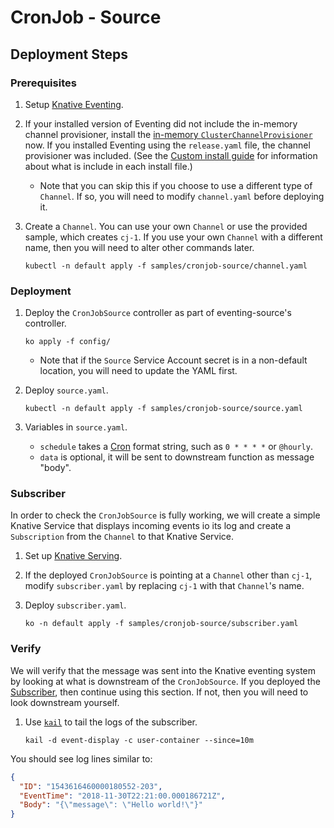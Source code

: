 # CronJob - Source

## Deployment Steps

### Prerequisites

1. Setup [Knative Eventing](https://www.knative.dev/docs/eventing/).
1. If your installed version of Eventing did not include the in-memory channel
   provisioner, install the
   [in-memory `ClusterChannelProvisioner`](https://github.com/knative/eventing/tree/master/config/provisioners/in-memory-channel)
   now. If you installed Eventing using the `release.yaml` file, the channel
   provisioner was included. (See the
   [Custom install guide](https://www.knative.dev/docs/install/knative-custom-install/)
   for information about what is include in each install file.)
   - Note that you can skip this if you choose to use a different type of
     `Channel`. If so, you will need to modify `channel.yaml` before deploying
     it.
1. Create a `Channel`. You can use your own `Channel` or use the provided
   sample, which creates `cj-1`. If you use your own `Channel` with a different
   name, then you will need to alter other commands later.

   ```shell
   kubectl -n default apply -f samples/cronjob-source/channel.yaml
   ```

### Deployment

1. Deploy the `CronJobSource` controller as part of eventing-source's
   controller.

   ```shell
   ko apply -f config/
   ```

   - Note that if the `Source` Service Account secret is in a non-default
     location, you will need to update the YAML first.

1. Deploy `source.yaml`.

   ```shell
   kubectl -n default apply -f samples/cronjob-source/source.yaml
   ```

1. Variables in `source.yaml`.
   - `schedule` takes a [Cron](https://en.wikipedia.org/wiki/Cron) format
     string, such as `0 * * * *` or `@hourly`.
   - `data` is optional, it will be sent to downstream function as message
     "body".

### Subscriber

In order to check the `CronJobSource` is fully working, we will create a simple
Knative Service that displays incoming events io its log and create a
`Subscription` from the `Channel` to that Knative Service.

1. Set up [Knative Serving](https://www.knative.dev/docs/install/).
1. If the deployed `CronJobSource` is pointing at a `Channel` other than `cj-1`,
   modify `subscriber.yaml` by replacing `cj-1` with that `Channel`'s name.
1. Deploy `subscriber.yaml`.

   ```shell
   ko -n default apply -f samples/cronjob-source/subscriber.yaml
   ```

### Verify

We will verify that the message was sent into the Knative eventing system by
looking at what is downstream of the `CronJobSource`. If you deployed the
[Subscriber](#subscriber), then continue using this section. If not, then you
will need to look downstream yourself.

1. Use [`kail`](https://github.com/boz/kail) to tail the logs of the subscriber.

   ```shell
   kail -d event-display -c user-container --since=10m
   ```

You should see log lines similar to:

```json
{
  "ID": "1543616460000180552-203",
  "EventTime": "2018-11-30T22:21:00.000186721Z",
  "Body": "{\"message\": \"Hello world!\"}"
}
```
